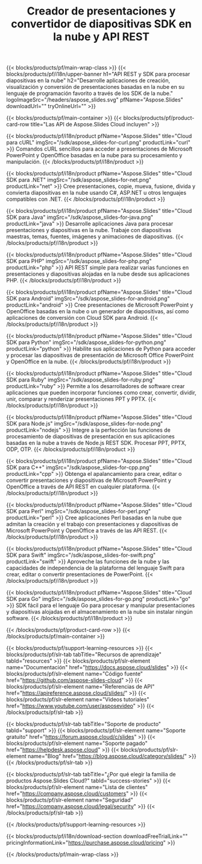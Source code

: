 ﻿---
title: Creador de presentaciones y convertidor de diapositivas SDK en la nube y API REST
description: Desarrolle aplicaciones de creación, visualización y conversión de presentaciones basadas en la nube en su lenguaje de programación favorito a través de los SDK de la nube
weight: 10
family: slides
---

{{< blocks/products/pf/main-wrap-class >}}
{{< blocks/products/pf/i18n/upper-banner h1="API REST y SDK para procesar diapositivas en la nube" h2="Desarrolle aplicaciones de creación, visualización y conversión de presentaciones basadas en la nube en su lenguaje de programación favorito a través de los SDK de la nube." logoImageSrc="/headers/aspose_slides.svg" pfName="Aspose.Slides" downloadUrl="" tryOnlineUrl="" >}}

{{< blocks/products/pf/main-container >}}
{{< blocks/products/pf/product-card-row title="Las API de Aspose.Slides Cloud incluyen" >}}

{{< blocks/products/pf/i18n/product pfName="Aspose.Slides" title="Cloud para cURL" imgSrc="/sdk/aspose_slides-for-curl.png" productLink="curl" >}}
Comandos cURL sencillos para acceder a presentaciones de Microsoft PowerPoint y OpenOffice basadas en la nube para su procesamiento y manipulación.
{{< /blocks/products/pf/i18n/product >}}

{{< blocks/products/pf/i18n/product pfName="Aspose.Slides" title="Cloud SDK para .NET" imgSrc="/sdk/aspose_slides-for-net.png" productLink="net" >}}
Cree presentaciones, copie, mueva, fusione, divida y convierta diapositivas en la nube usando C#, ASP.NET u otros lenguajes compatibles con .NET.
{{< /blocks/products/pf/i18n/product >}}

{{< blocks/products/pf/i18n/product pfName="Aspose.Slides" title="Cloud SDK para Java" imgSrc="/sdk/aspose_slides-for-java.png" productLink="java" >}}
Desarrolle aplicaciones Java para procesar presentaciones y diapositivas en la nube. Trabaje con diapositivas maestras, temas, fuentes, imágenes y animaciones de diapositivas.
{{< /blocks/products/pf/i18n/product >}}

{{< blocks/products/pf/i18n/product pfName="Aspose.Slides" title="Cloud SDK para PHP" imgSrc="/sdk/aspose_slides-for-php.png" productLink="php" >}}
API REST simple para realizar varias funciones en presentaciones y diapositivas alojadas en la nube desde sus aplicaciones PHP.
{{< /blocks/products/pf/i18n/product >}}

{{< blocks/products/pf/i18n/product pfName="Aspose.Slides" title="Cloud SDK para Android" imgSrc="/sdk/aspose_slides-for-android.png" productLink="android" >}}
Cree presentaciones de Microsoft PowerPoint y OpenOffice basadas en la nube o un generador de diapositivas, así como aplicaciones de conversión con Cloud SDK para Android.
{{< /blocks/products/pf/i18n/product >}}

{{< blocks/products/pf/i18n/product pfName="Aspose.Slides" title="Cloud SDK para Python" imgSrc="/sdk/aspose_slides-for-python.png" productLink="python" >}}
Habilite sus aplicaciones de Python para acceder y procesar las diapositivas de presentación de Microsoft Office PowerPoint y OpenOffice en la nube.
{{< /blocks/products/pf/i18n/product >}}

{{< blocks/products/pf/i18n/product pfName="Aspose.Slides" title="Cloud SDK para Ruby" imgSrc="/sdk/aspose_slides-for-ruby.png" productLink="ruby" >}}
Permite a los desarrolladores de software crear aplicaciones que pueden incorporar funciones como crear, convertir, dividir, unir, comparar y renderizar presentaciones PPT y PPTX.
{{< /blocks/products/pf/i18n/product >}}

{{< blocks/products/pf/i18n/product pfName="Aspose.Slides" title="Cloud SDK para Node.js" imgSrc="/sdk/aspose_slides-for-node.png" productLink="nodejs" >}}
Integre a la perfección las funciones de procesamiento de diapositivas de presentación en sus aplicaciones basadas en la nube a través de Node.js REST SDK. Procesar PPT, PPTX, ODP, OTP.
{{< /blocks/products/pf/i18n/product >}}

{{< blocks/products/pf/i18n/product pfName="Aspose.Slides" title="Cloud SDK para C++" imgSrc="/sdk/aspose_slides-for-cpp.png" productLink="cpp" >}}
Obtenga el apalancamiento para crear, editar o convertir presentaciones y diapositivas de Microsoft PowerPoint y OpenOffice a través de API REST en cualquier plataforma.
{{< /blocks/products/pf/i18n/product >}}

{{< blocks/products/pf/i18n/product pfName="Aspose.Slides" title="Cloud SDK para Perl" imgSrc="/sdk/aspose_slides-for-perl.png" productLink="perl" >}}
Cree aplicaciones Perl basadas en la nube que admitan la creación y el trabajo con presentaciones y diapositivas de Microsoft PowerPoint y OpenOffice a través de las API REST.
{{< /blocks/products/pf/i18n/product >}}

{{< blocks/products/pf/i18n/product pfName="Aspose.Slides" title="Cloud SDK para Swift" imgSrc="/sdk/aspose_slides-for-swift.png" productLink="swift" >}}
Aproveche las funciones de la nube y las capacidades de independencia de la plataforma del lenguaje Swift para crear, editar o convertir presentaciones de PowerPoint.
{{< /blocks/products/pf/i18n/product >}}

{{< blocks/products/pf/i18n/product pfName="Aspose.Slides" title="Cloud SDK para Go" imgSrc="/sdk/aspose_slides-for-go.png" productLink="go" >}}
SDK fácil para el lenguaje Go para procesar y manipular presentaciones y diapositivas alojadas en el almacenamiento en la nube sin instalar ningún software.
{{< /blocks/products/pf/i18n/product >}}

{{< /blocks/products/pf/product-card-row >}}
{{< /blocks/products/pf/main-container >}}

{{< blocks/products/pf/support-learning-resources >}}
{{< blocks/products/pf/slr-tab tabTitle="Recursos de aprendizaje" tabId="resources" >}}
{{< blocks/products/pf/slr-element name="Documentación" href="https://docs.aspose.cloud/slides" >}}
{{< blocks/products/pf/slr-element name="Código fuente" href="https://github.com/aspose-slides-cloud" >}}
{{< blocks/products/pf/slr-element name="Referencias de API" href="https://apireference.aspose.cloud/slides/" >}}
{{< blocks/products/pf/slr-element name="Vídeos tutoriales" href="https://www.youtube.com/user/asposevideo" >}}
{{< /blocks/products/pf/slr-tab >}}

{{< blocks/products/pf/slr-tab tabTitle="Soporte de producto" tabId="support" >}}
{{< blocks/products/pf/slr-element name="Soporte gratuito" href="https://forum.aspose.cloud/c/slides" >}}
{{< blocks/products/pf/slr-element name="Soporte pagado" href="https://helpdesk.aspose.cloud" >}}
{{< blocks/products/pf/slr-element name="Blog" href="https://blog.aspose.cloud/category/slides/" >}}
{{< /blocks/products/pf/slr-tab >}}

{{< blocks/products/pf/slr-tab tabTitle="¿Por qué elegir la familia de productos Aspose.Slides Cloud?" tabId="success-stories" >}}
{{< blocks/products/pf/slr-element name="Lista de clientes" href="https://company.aspose.cloud/customers" >}}
{{< blocks/products/pf/slr-element name="Seguridad" href="https://company.aspose.cloud/legal/security" >}}
{{< /blocks/products/pf/slr-tab >}}

{{< /blocks/products/pf/support-learning-resources >}}

{{< blocks/products/pf/i18n/download-section downloadFreeTrialLink="" pricingInformationLink="https://purchase.aspose.cloud/pricing" >}}

{{< /blocks/products/pf/main-wrap-class >}}
